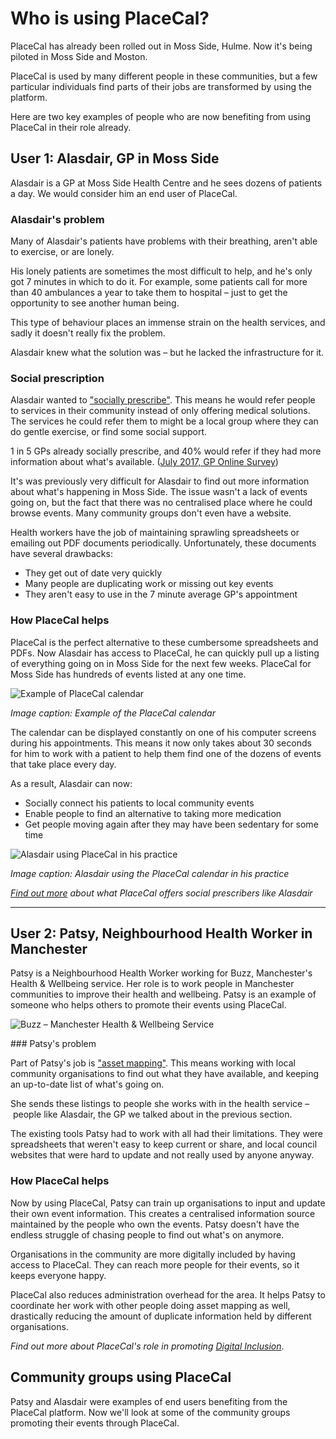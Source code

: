 # Who is using PlaceCal?

PlaceCal has already been rolled out in Moss Side, Hulme. Now it's being piloted in Moss Side and Moston.

PlaceCal is used by many different people in these communities, but a few particular individuals find parts of their jobs are transformed by using the platform.

Here are two key examples of people who are now benefiting from using PlaceCal in their role already.

## User 1: Alasdair, GP in Moss Side

Alasdair is a GP at Moss Side Health Centre and he sees dozens of patients a day. We would consider him an end user of PlaceCal.

### Alasdair's problem

Many of Alasdair's patients have problems with their breathing, aren't able to exercise, or are lonely.

His lonely patients are sometimes the most difficult to help, and he's only got 7 minutes in which to do it. For example, some patients call for more than 40 ambulances a year to take them to hospital – just to get the opportunity to see another human being.

This type of behaviour places an immense strain on the health services, and sadly it doesn't really fix the problem.

Alasdair knew what the solution was – but he lacked the infrastructure for it.

### Social prescription

Alasdair wanted to ["socially prescribe"](https://www.england.nhs.uk/personalised-health-and-care/social-prescribing/). This means he would refer people to services in their community instead of only offering medical solutions. The services he could refer them to might be a local group where they can do gentle exercise, or find some social support.

1 in 5 GPs already socially prescribe, and 40% would refer if they had more information about what's available. ([July 2017, GP Online Survey](https://www.england.nhs.uk/personalised-health-and-care/social-prescribing/))

It's was previously very difficult for Alasdair to find out more information about what's happening in Moss Side. The issue wasn't a lack of events going on, but the fact that there was no centralised place where he could browse events. Many community groups don't even have a website.

Health workers have the job of maintaining sprawling spreadsheets or emailing out PDF documents periodically. Unfortunately, these documents have several drawbacks:

* They get out of date very quickly
* Many people are duplicating work or missing out key events
* They aren't easy to use in the 7 minute average GP's appointment

### How PlaceCal helps

PlaceCal is the perfect alternative to these cumbersome spreadsheets and PDFs. Now Alasdair has access to PlaceCal, he can  quickly pull up a listing of everything going on in Moss Side for the next few weeks. PlaceCal for Moss Side has hundreds of events listed at any one time.

![Example of PlaceCal calendar](https://raw.githubusercontent.com/geeksforsocialchange/PlaceCal-Handbook/master/assets/placecal-sample-events-page.png)

_Image caption: Example of the PlaceCal calendar_

The calendar can be displayed constantly on one of his computer screens during his appointments. This means it now only takes about 30 seconds for him to work with a patient to help them find one of the dozens of events that take place every day.

As a result, Alasdair can now:
* Socially connect his patients to local community events
* Enable people to find an alternative to taking more medication
* Get people moving again after they may have been sedentary for some time

![Alasdair using PlaceCal in his practice](https://raw.githubusercontent.com/geeksforsocialchange/PlaceCal-Handbook/master/assets/alasdair-local-gp-moss-side.jpeg)

_Image caption: Alasdair using the PlaceCal calendar in his practice_

[_Find out more_](/introduction/benefits.md) _about what PlaceCal offers social prescribers like Alasdair_

------

## User 2: Patsy, Neighbourhood Health Worker in Manchester

Patsy is a Neighbourhood Health Worker working for Buzz, Manchester's Health & Wellbeing service. Her role is to work people in Manchester communities to improve their health and wellbeing. Patsy is an example of someone who helps others to promote their events using PlaceCal.

![Buzz – Manchester Health & Wellbeing Service](https://raw.githubusercontent.com/geeksforsocialchange/PlaceCal-Handbook/master/assets/buzz-logo.png)

### Patsy's problem

Part of Patsy's job is ["asset mapping"](http://www.brighterfuturestogether.co.uk/brighter-futures-together-toolkit/map-assets-in-your-community/). This means working with local community organisations to find out what they have available, and keeping an up-to-date list of what's going on.

She sends these listings to people she works with in the health service – people like Alasdair, the GP we talked about in the previous section.

The existing tools Patsy had to work with all had their limitations. They were spreadsheets that weren't easy to keep current or share, and local council websites that were hard to update and not really used by anyone anyway.

### How PlaceCal helps

Now by using PlaceCal, Patsy can train up organisations to input and update their own event information. This creates a centralised information source maintained by the people who own the events. Patsy doesn't have the endless struggle of chasing people to find out what's on anymore.

Organisations in the community are more digitally included by having access to PlaceCal. They can reach more people for their events, so it keeps everyone happy.

PlaceCal also reduces administration overhead for the area. It helps Patsy to coordinate her work with other people doing asset mapping as well, drastically reducing the amount of duplicate information held by different organisations.

_Find out more about PlaceCal's role in promoting_ [_Digital Inclusion_](/commissioners/digital-inclusion.md).

## Community groups using PlaceCal

Patsy and Alasdair were examples of end users benefiting from the PlaceCal platform. Now we'll look at some of the community groups promoting their events through PlaceCal.
